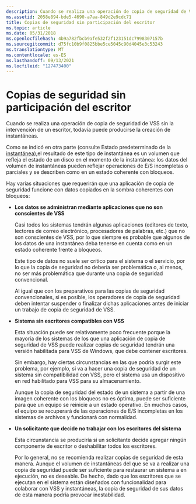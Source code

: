 ```yaml
---
description: Cuando se realiza una operación de copia de seguridad de VSS sin la intervención de un escritor, todavía puede producirse la creación de instantáneas.
ms.assetid: 2058e894-bde5-4690-a7aa-849d2e9cdc71
title: Copias de seguridad sin participación del escritor
ms.topic: article
ms.date: 05/31/2018
ms.openlocfilehash: 4b9a782fbcb9afe532f2f123151dc7998307157b
ms.sourcegitcommit: d75fc10b9f0825bbe5ce5045c90d4045e3c53243
ms.translationtype: MT
ms.contentlocale: es-ES
ms.lasthandoff: 09/13/2021
ms.locfileid: "127473400"
---
```

# <a name="backups-without-writer-participation"></a>Copias de seguridad sin participación del escritor

Cuando se realiza una operación de copia de seguridad de VSS sin la intervención de un escritor, todavía puede producirse la creación de instantáneas.

Como se indicó en otra parte (consulte Estado predeterminado de la [instantánea),](shadow-copies-and-shadow-copy-sets.md)el resultado de este tipo de instantánea es un volumen que refleja el estado de un disco en el momento de la instantánea: los datos del volumen de instantáneas pueden reflejar operaciones de E/S incompletas o parciales y se describen como en un estado coherente con bloqueos. [](vssgloss-c.md)

Hay varias situaciones que requerirán que una aplicación de copia de seguridad funcione con datos copiados en la sombra coherentes con bloqueos:

-   **Los datos se administran mediante aplicaciones que no son conscientes de VSS**

    Casi todos los sistemas tendrán algunas aplicaciones (editores de texto, lectores de correo electrónico, procesadores de palabras, etc.) que no son conscientes de VSS, por lo que siempre es probable que algunos de los datos de una instantánea deba tenerse en cuenta como en un estado coherente frente a bloqueos.

    Este tipo de datos no suele ser crítico para el sistema o el servicio, por lo que la copia de seguridad no debería ser problemática o, al menos, no ser más problemática que durante una copia de seguridad convencional.

    Al igual que con los preparativos para las copias de seguridad convencionales, si es posible, los operadores de copia de seguridad deben intentar suspender o finalizar dichas aplicaciones antes de iniciar un trabajo de copia de seguridad de VSS.

-   **Sistema sin escritores compatibles con VSS**

    Esta situación puede ser relativamente poco frecuente porque la mayoría de los sistemas de los que una aplicación de copia de seguridad de VSS puede realizar copias de seguridad tendrán una versión habilitada para VSS de Windows, que debe contener escritores.

    Sin embargo, hay ciertas circunstancias en las que podría surgir este problema, por ejemplo, si va a hacer una copia de seguridad de un sistema sin compatibilidad con VSS, pero el sistema usa un dispositivo en red habilitado para VSS para su almacenamiento.

    Aunque la copia de seguridad del estado de un sistema a partir de una imagen coherente con los bloqueos no es óptima, puede ser suficiente para que un equipo se reinicie a un estado operativo. En muchos casos, el equipo se recuperará de las operaciones de E/S incompletas en los sistemas de archivos y funcionará con normalidad.

-   **Un solicitante que decide no trabajar con los escritores del sistema**

    Esta circunstancia se produciría si un solicitante decide agregar ningún componente de escritor o deshabilitar todos los escritores.

    Por lo general, no se recomienda realizar copias de seguridad de esta manera. Aunque el volumen de instantáneas del que se va a realizar una copia de seguridad puede ser suficiente para restaurar un sistema a en ejecución, no es deseable. De hecho, dado que los escritores que se ejecutan en el sistema están diseñados con funcionalidad para colaborar con VSS y instantáneas, la copia de seguridad de sus datos de esta manera podría provocar inestabilidad.

 

 



